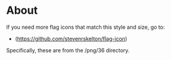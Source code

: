 # About 

If you need more flag icons that match this style and size, go to:

* (https://github.com/stevenrskelton/flag-icon)

Specifically, these are from the /png/36 directory. 
